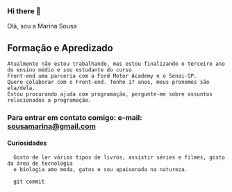 ### Hi there 👋

<p align="justify"> Olá, sou a Marina Sousa</p>

   ## Formação e Apredizado

    Atualmente não estou trabalhando, mas estou finalizando o terceiro ano do ensino médio e sou estudante do curso 
    Front-end uma parceria com a Ford Motor Academy e o Senai-SP.
    Quero colaborar com o Front-end. Tenho 17 anos, meus pronomes são ela/dela.
    Estou procurando ajuda com programação, pergunte-me sobre assuntos relacionados a programação.

### Para entrar em contato comigo: e-mail: sousamarina@gmail.com

#### Curiosidades

      Gosto de ler vários tipos de livros, assistir séries e filmes, gosto da área de tecnologia
      e biologia amo moda, gatos e sou apaixonada na natureza.

      git commit

    
